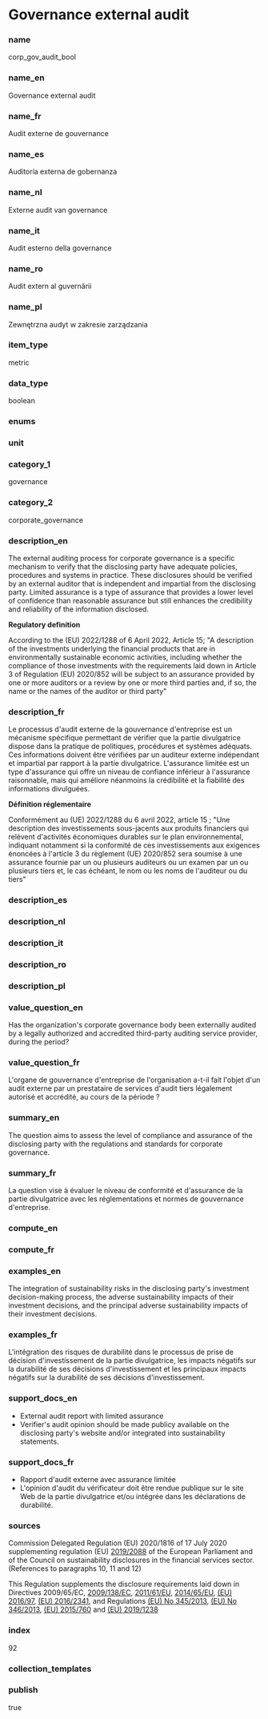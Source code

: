 # Governance external audit

### name

corp_gov_audit_bool

### name_en

Governance external audit

### name_fr

Audit externe de gouvernance

### name_es

Auditoría externa de gobernanza

### name_nl

Externe audit van governance

### name_it

Audit esterno della governance

### name_ro

Audit extern al guvernării

### name_pl

Zewnętrzna audyt w zakresie zarządzania

### item_type

metric

### data_type

boolean

### enums


### unit


### category_1

governance

### category_2

corporate_governance

### description_en

The external auditing process for corporate governance is a specific mechanism to
verify that the disclosing party have adequate policies, procedures and systems in
practice. These disclosures should be verified by an external auditor that is
independent and impartial from the disclosing party. Limited assurance is a type
of assurance that provides a lower level of confidence than reasonable assurance
but still enhances the credibility and reliability of the information disclosed.

**Regulatory definition**

According to the (EU) 2022/1288 of 6 April 2022, Article 15;
"A description of the investments underlying the financial products that are in
environmentally sustainable economic activities, including whether the compliance
of those investments with the requirements laid down in Article 3 of Regulation
(EU) 2020/852 will be subject to an assurance provided by one or more auditors or
a review by one or more third parties and, if so, the name or the names of the
auditor or third party"

### description_fr

Le processus d'audit externe de la gouvernance d'entreprise est un mécanisme
spécifique permettant de vérifier que la partie divulgatrice dispose dans la pratique
de politiques, procédures et systèmes adéquats. Ces informations doivent être
vérifiées par un auditeur externe indépendant et impartial par rapport à la partie
divulgatrice. L'assurance limitée est un type d'assurance qui offre un niveau de
confiance inférieur à l'assurance raisonnable, mais qui améliore néanmoins la
crédibilité et la fiabilité des informations divulguées.

**Définition réglementaire**

Conformément au (UE) 2022/1288 du 6 avril 2022, article 15 ;
"Une description des investissements sous-jacents aux produits financiers qui
relèvent d'activités économiques durables sur le plan environnemental, indiquant
notamment si la conformité de ces investissements aux exigences énoncées à
l'article 3 du règlement (UE) 2020/852 sera soumise à une assurance fournie par
un ou plusieurs auditeurs ou un examen par un ou plusieurs tiers et, le cas échéant,
le nom ou les noms de l'auditeur ou du tiers"

### description_es

### description_nl

### description_it

### description_ro

### description_pl


### value_question_en

Has the organization's corporate governance body been externally audited
by a legally authorized and accredited third-party auditing service provider,
during the period?

### value_question_fr

L'organe de gouvernance d'entreprise de l'organisation a-t-il fait l'objet
d'un audit externe par un prestataire de services d'audit tiers légalement
autorisé et accrédité, au cours de la période ?

### summary_en

The question aims to assess the level of compliance and assurance of the disclosing
party with the regulations and standards for corporate governance.

### summary_fr

La question vise à évaluer le niveau de conformité et d'assurance de la partie
divulgatrice avec les réglementations et normes de gouvernance d'entreprise.

### compute_en



### compute_fr



### examples_en

The integration of sustainability risks in the disclosing party's investment
decision-making process, the adverse sustainability impacts of their investment
decisions, and the principal adverse sustainability impacts of their investment decisions.

### examples_fr

L'intégration des risques de durabilité dans le processus de prise de décision
d'investissement de la partie divulgatrice, les impacts négatifs sur la durabilité de
ses décisions d'investissement et les principaux impacts négatifs sur la durabilité de
ses décisions d'investissement.

### support_docs_en

- External audit report with limited assurance
- Verifier's audit opinion should be made publicy available on the disclosing party's
website and/or integrated into sustainability statements.

### support_docs_fr

- Rapport d'audit externe avec assurance limitée
- L'opinion d'audit du vérificateur doit être rendue publique sur le site Web de la
partie divulgatrice et/ou intégrée dans les déclarations de durabilité.

### sources

Commission Delegated Regulation (EU) 2020/1816 of 17 July 2020 supplementing regulation
(EU) [2019/2088](https://eur-lex.europa.eu/legal-content/EN/TXT/PDF/?uri=CELEX:32019R2088)
of the European Parliament and of the Council on sustainability disclosures in the
financial services sector. (References to paragraphs 10, 11 and 12)

This Regulation supplements the disclosure requirements laid down in Directives 2009/65/EC,
[2009/138/EC](https://eur-lex.europa.eu/LexUriServ/LexUriServ.do?uri=OJ:L:2009:335:0001:0155:en:PDF),
[2011/61/EU](https://eur-lex.europa.eu/legal-content/EN/TXT/?uri=CELEX%3A32011L0061),
[2014/65/EU](https://eur-lex.europa.eu/legal-content/EN/TXT/?uri=celex%3A32009L0065),
[(EU) 2016/97](https://eur-lex.europa.eu/legal-content/EN/TXT/?uri=CELEX%3A32016L0097),
[(EU) 2016/2341](https://eur-lex.europa.eu/legal-content/EN/TXT/?uri=CELEX%3A32016L2341),
and Regulations [(EU) No 345/2013](https://eur-lex.europa.eu/legal-content/EN/TXT/PDF/?uri=CELEX:32013R0345),
[(EU) No 346/2013](https://eur-lex.europa.eu/LexUriServ/LexUriServ.do?uri=OJ:L:2013:115:0018:0038:EN:PDF),
[(EU) 2015/760](https://eur-lex.europa.eu/legal-content/EN/TXT/PDF/?uri=CELEX:32015R0760) and
[(EU) 2019/1238](https://eur-lex.europa.eu/eli/reg/2019/1238)
            
### index

92

### collection_templates



### publish

true
